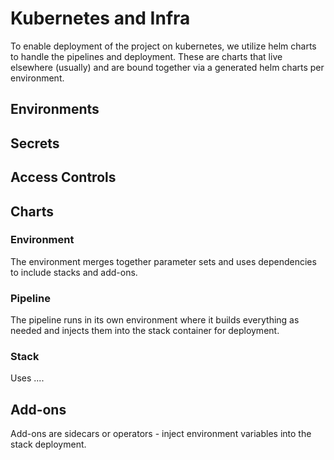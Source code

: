# Kubernetes and Infra

To enable deployment of the project on kubernetes, we utilize helm charts to handle the pipelines and deployment.  These are charts that live elsewhere (usually) and are bound together via a generated helm charts per environment.

## Environments

## Secrets

## Access Controls

## Charts

### Environment

The environment merges together parameter sets and uses dependencies to include stacks and add-ons.

### Pipeline

The pipeline runs in its own environment where it builds everything as needed and injects them into the stack container for deployment. 

### Stack

Uses ....

## Add-ons

Add-ons are sidecars or operators - inject environment variables into the stack deployment.